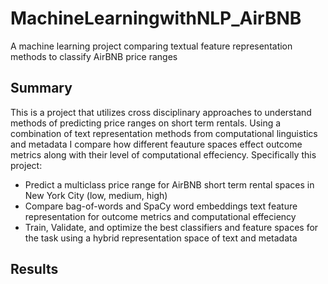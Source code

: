 # MachineLearningwithNLP_AirBNB
A machine learning project comparing textual feature representation methods to classify AirBNB price ranges

## Summary

This is a project that utilizes cross disciplinary approaches to understand methods of predicting price ranges on short term rentals. Using a combination of text representation methods from computational linguistics and metadata I compare how different feauture spaces effect outcome metrics along with their level of computational effeciency. Specifically this project:

* Predict a multiclass price range for AirBNB short term rental spaces in New York City (low, medium, high)
* Compare bag-of-words and SpaCy word embeddings text feature representation for outcome metrics and computational effeciency
* Train, Validate, and optimize the best classifiers and feature spaces for the task using a hybrid representation space of text and metadata

## Results

